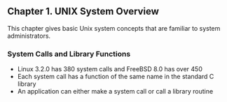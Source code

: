 ## Chapter 1. UNIX System Overview

This chapter gives basic Unix system concepts that are familiar to system administrators.

### System Calls and Library Functions

* Linux 3.2.0 has 380 system calls and FreeBSD 8.0 has over 450
* Each system call has a function of the same name in the standard C library
* An application can either make a system call or call a library routine

